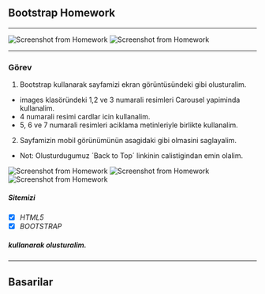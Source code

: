 ## Bootstrap Homework

---

![Screenshot from Homework](./images/desktop-1.png)
![Screenshot from Homework](./images/desktop-2.png)

---

### Görev

1. Bootstrap kullanarak sayfamizi ekran görüntüsündeki gibi olusturalim.

- images klasöründeki 1,2 ve 3 numarali resimleri Carousel yapiminda kullanalim.
- 4 numarali resimi cardlar icin kullanalim.
- 5, 6 ve 7 numarali resimleri aciklama metinleriyle birlikte kullanalim.

2. Sayfamizin mobil görünümünün asagidaki gibi olmasini saglayalim.

* Not: Olusturdugumuz ´Back to Top´ linkinin calistigindan emin olalim.

![Screenshot from Homework](./images/mobil-1.png)
![Screenshot from Homework](./images/mobil-2.png)
![Screenshot from Homework](./images/mobil-3.png)

##### Sitemizi

- [x] _HTML5_
- [x] _BOOTSTRAP_

##### kullanarak olusturalim.
---

## Basarilar




